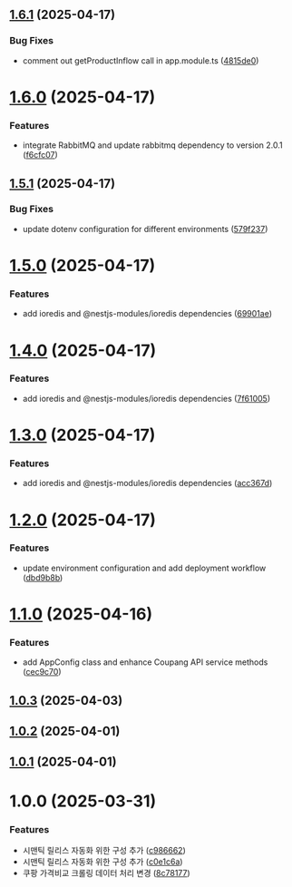 ## [1.6.1](https://github.com/hush-mart/coupang/compare/v1.6.0...v1.6.1) (2025-04-17)


### Bug Fixes

* comment out getProductInflow call in app.module.ts ([4815de0](https://github.com/hush-mart/coupang/commit/4815de050dc1a81b49640afa215b0f2183ffb45a))

# [1.6.0](https://github.com/hush-mart/coupang/compare/v1.5.1...v1.6.0) (2025-04-17)


### Features

* integrate RabbitMQ and update rabbitmq dependency to version 2.0.1 ([f6cfc07](https://github.com/hush-mart/coupang/commit/f6cfc07ee7b753c03e1b7bd1e124307d19a10088))

## [1.5.1](https://github.com/hush-mart/coupang/compare/v1.5.0...v1.5.1) (2025-04-17)


### Bug Fixes

* update dotenv configuration for different environments ([579f237](https://github.com/hush-mart/coupang/commit/579f2376bbab5f63c9a10cbd9fe4bb7365e6b80e))

# [1.5.0](https://github.com/hush-mart/coupang/compare/v1.4.0...v1.5.0) (2025-04-17)


### Features

* add ioredis and @nestjs-modules/ioredis dependencies ([69901ae](https://github.com/hush-mart/coupang/commit/69901ae1bd2754a05fea68d51c6ec20c76f07986))

# [1.4.0](https://github.com/hush-mart/coupang/compare/v1.3.0...v1.4.0) (2025-04-17)


### Features

* add ioredis and @nestjs-modules/ioredis dependencies ([7f61005](https://github.com/hush-mart/coupang/commit/7f61005aa111be56ecd7f5d62e10762d81b3ea3a))

# [1.3.0](https://github.com/hush-mart/coupang/compare/v1.2.0...v1.3.0) (2025-04-17)


### Features

* add ioredis and @nestjs-modules/ioredis dependencies ([acc367d](https://github.com/hush-mart/coupang/commit/acc367d6522e1c8962735fb73899567b18dbc1b5))

# [1.2.0](https://github.com/hush-mart/coupang/compare/v1.1.0...v1.2.0) (2025-04-17)


### Features

* update environment configuration and add deployment workflow ([dbd9b8b](https://github.com/hush-mart/coupang/commit/dbd9b8bcba333e9bae6c41efc17e046df24d22c8))

# [1.1.0](https://github.com/daechan-jo/auto-store-services-coupang/compare/v1.0.3...v1.1.0) (2025-04-16)


### Features

* add AppConfig class and enhance Coupang API service methods ([cec9c70](https://github.com/daechan-jo/auto-store-services-coupang/commit/cec9c70f828275bc56712bcf01a30d0d0ed9d948))

## [1.0.3](https://github.com/daechan-jo/auto-store-services-coupang/compare/v1.0.2...v1.0.3) (2025-04-03)

## [1.0.2](https://github.com/daechan-jo/auto-store-services-coupang/compare/v1.0.1...v1.0.2) (2025-04-01)

## [1.0.1](https://github.com/daechan-jo/auto-store-services-coupang/compare/v1.0.0...v1.0.1) (2025-04-01)

# 1.0.0 (2025-03-31)


### Features

* 시맨틱 릴리스 자동화 위한 구성 추가 ([c986662](https://github.com/daechan-jo/auto-store-services-coupang/commit/c9866620b807e8bb43aeca239878414b74b55a72))
* 시맨틱 릴리스 자동화 위한 구성 추가 ([c0e1c6a](https://github.com/daechan-jo/auto-store-services-coupang/commit/c0e1c6a2775f5387384cdf3b11ee3eeaedc2f185))
* 쿠팡 가격비교 크롤링 데이터 처리 변경 ([8c78177](https://github.com/daechan-jo/auto-store-services-coupang/commit/8c78177b9c79d251751708496b1f9707ea6280f9))
